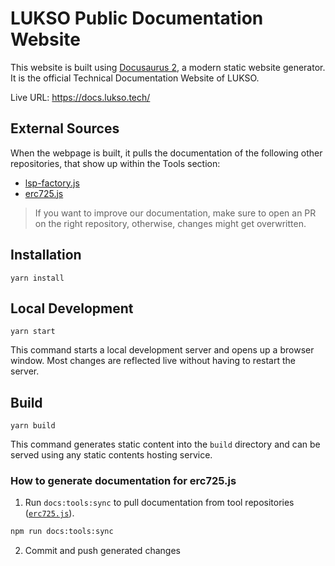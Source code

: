 # LUKSO Public Documentation Website

This website is built using [Docusaurus 2](https://docusaurus.io/), a modern static website generator.
It is the official Technical Documentation Website of LUKSO.

Live URL: <https://docs.lukso.tech/>

## External Sources

When the webpage is built, it pulls the documentation of the following other repositories, that
show up within the Tools section:

- [lsp-factory.js](https://github.com/lukso-network/tools-lsp-factory/tree/develop/docs)
- [erc725.js](https://github.com/ERC725Alliance/erc725.js/tree/develop/docs)

> If you want to improve our documentation, make sure to open an PR on the right repository, otherwise, changes might get overwritten.

## Installation

```console
yarn install
```

## Local Development

```console
yarn start
```

This command starts a local development server and opens up a browser window. Most changes are reflected live without having to restart the server.

## Build

```console
yarn build
```

This command generates static content into the `build` directory and can be served using any static contents hosting service.

### How to generate documentation for erc725.js

1. Run `docs:tools:sync` to pull documentation from tool repositories ([`erc725.js`](https://github.com/ERC725Alliance/erc725.js)).

```sh
npm run docs:tools:sync
```

2. Commit and push generated changes
